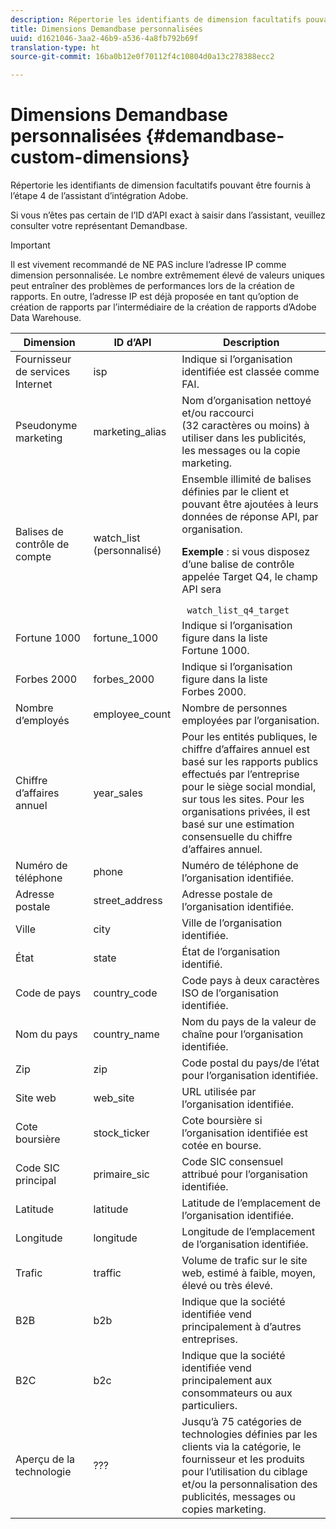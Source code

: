 ```yaml
---
description: Répertorie les identifiants de dimension facultatifs pouvant être fournis à l’étape 4 de l’assistant d’intégration Adobe.
title: Dimensions Demandbase personnalisées
uuid: d1621046-3aa2-46b9-a536-4a8fb792b69f
translation-type: ht
source-git-commit: 16ba0b12e0f70112f4c10804d0a13c278388ecc2

---
```



# Dimensions Demandbase personnalisées {#demandbase-custom-dimensions}

Répertorie les identifiants de dimension facultatifs pouvant être fournis à l’étape 4 de l’assistant d’intégration Adobe.

Si vous n’êtes pas certain de l’ID d’API exact à saisir dans l’assistant, veuillez consulter votre représentant Demandbase.

>[!IMPORTANT]
>
>Il est vivement recommandé de NE PAS inclure l’adresse IP comme dimension personnalisée. Le nombre extrêmement élevé de valeurs uniques peut entraîner des problèmes de performances lors de la création de rapports. En outre, l’adresse IP est déjà proposée en tant qu’option de création de rapports par l’intermédiaire de la création de rapports d’Adobe Data Warehouse.

<table id="table_3B44A18BE5FE45BC83389F89B48D9B97"> 
 <thead> 
  <tr> 
   <th colname="col1" class="entry"> Dimension </th> 
   <th colname="col2" class="entry"> ID d’API </th> 
   <th colname="col3" class="entry"> Description </th> 
  </tr>
 </thead>
 <tbody> 
  <tr> 
   <td colname="col1"> Fournisseur de services Internet </td> 
   <td colname="col2"> isp </td> 
   <td colname="col3"> Indique si l’organisation identifiée est classée comme FAI. </td> 
  </tr> 
  <tr> 
   <td colname="col1"> Pseudonyme marketing </td> 
   <td colname="col2"> marketing_alias </td> 
   <td colname="col3"> Nom d’organisation nettoyé et/ou raccourci (32 caractères ou moins) à utiliser dans les publicités, les messages ou la copie marketing. </td> 
  </tr> 
  <tr> 
   <td colname="col1"> Balises de contrôle de compte </td> 
   <td colname="col2"> watch_list (personnalisé) </td> 
   <td colname="col3">Ensemble illimité de balises définies par le client et pouvant être ajoutées à leurs données de réponse API, par organisation. <p><b>Exemple</b> : si vous disposez d’une balise de contrôle appelée Target Q4, le champ API sera </p> <code> watch_list_q4_target</code> </td> 
  </tr> 
  <tr> 
   <td colname="col1"> Fortune 1000 </td> 
   <td colname="col2"> fortune_1000 </td> 
   <td colname="col3"> Indique si l’organisation figure dans la liste Fortune 1000. </td> 
  </tr> 
  <tr> 
   <td colname="col1"> Forbes 2000 </td> 
   <td colname="col2"> forbes_2000 </td> 
   <td colname="col3"> Indique si l’organisation figure dans la liste Forbes 2000. </td> 
  </tr> 
  <tr> 
   <td colname="col1"> Nombre d’employés </td> 
   <td colname="col2"> employee_count </td> 
   <td colname="col3"> Nombre de personnes employées par l’organisation. </td> 
  </tr> 
  <tr> 
   <td colname="col1"> Chiffre d’affaires annuel </td> 
   <td colname="col2"> year_sales </td> 
   <td colname="col3"> Pour les entités publiques, le chiffre d’affaires annuel est basé sur les rapports publics effectués par l’entreprise pour le siège social mondial, sur tous les sites. Pour les organisations privées, il est basé sur une estimation consensuelle du chiffre d’affaires annuel. </td> 
  </tr> 
  <tr> 
   <td colname="col1"> Numéro de téléphone </td> 
   <td colname="col2"> phone </td> 
   <td colname="col3"> Numéro de téléphone de l’organisation identifiée. </td> 
  </tr> 
  <tr> 
   <td colname="col1"> Adresse postale </td> 
   <td colname="col2"> street_address </td> 
   <td colname="col3"> Adresse postale de l’organisation identifiée. </td> 
  </tr> 
  <tr> 
   <td colname="col1"> Ville </td> 
   <td colname="col2"> city </td> 
   <td colname="col3"> Ville de l’organisation identifiée. </td> 
  </tr> 
  <tr> 
   <td colname="col1"> État </td> 
   <td colname="col2"> state </td> 
   <td colname="col3"> État de l’organisation identifié. </td> 
  </tr> 
  <tr> 
   <td colname="col1"> Code de pays </td> 
   <td colname="col2"> country_code </td> 
   <td colname="col3"> Code pays à deux caractères ISO de l’organisation identifiée. </td> 
  </tr> 
  <tr> 
   <td colname="col1"> Nom du pays </td> 
   <td colname="col2"> country_name </td> 
   <td colname="col3"> Nom du pays de la valeur de chaîne pour l’organisation identifiée. </td> 
  </tr> 
  <tr> 
   <td colname="col1"> Zip </td> 
   <td colname="col2"> zip </td> 
   <td colname="col3"> Code postal du pays/de l’état pour l’organisation identifiée. </td> 
  </tr> 
  <tr> 
   <td colname="col1"> Site web </td> 
   <td colname="col2"> web_site </td> 
   <td colname="col3"> URL utilisée par l’organisation identifiée. </td> 
  </tr> 
  <tr> 
   <td colname="col1"> Cote boursière </td> 
   <td colname="col2"> stock_ticker </td> 
   <td colname="col3"> Cote boursière si l’organisation identifiée est cotée en bourse. </td> 
  </tr> 
  <tr> 
   <td colname="col1"> Code SIC principal </td> 
   <td colname="col2"> primaire_sic </td> 
   <td colname="col3"> Code SIC consensuel attribué pour l’organisation identifiée. </td> 
  </tr> 
  <tr> 
   <td colname="col1"> Latitude </td> 
   <td colname="col2"> latitude </td> 
   <td colname="col3"> Latitude de l’emplacement de l’organisation identifiée. </td> 
  </tr> 
  <tr> 
   <td colname="col1"> Longitude </td> 
   <td colname="col2"> longitude </td> 
   <td colname="col3"> Longitude de l’emplacement de l’organisation identifiée. </td> 
  </tr> 
  <tr> 
   <td colname="col1"> Trafic </td> 
   <td colname="col2"> traffic </td> 
   <td colname="col3"> Volume de trafic sur le site web, estimé à faible, moyen, élevé ou très élevé. </td> 
  </tr> 
  <tr> 
   <td colname="col1"> B2B </td> 
   <td colname="col2"> b2b </td> 
   <td colname="col3"> Indique que la société identifiée vend principalement à d’autres entreprises. </td> 
  </tr> 
  <tr> 
   <td colname="col1"> B2C </td> 
   <td colname="col2"> b2c </td> 
   <td colname="col3"> Indique que la société identifiée vend principalement aux consommateurs ou aux particuliers. </td> 
  </tr> 
  <tr> 
   <td colname="col1"> Aperçu de la technologie </td> 
   <td colname="col2"> ??? </td> 
   <td colname="col3"> Jusqu’à 75 catégories de technologies définies par les clients via la catégorie, le fournisseur et les produits pour l’utilisation du ciblage et/ou la personnalisation des publicités, messages ou copies marketing. </td> 
  </tr> 
 </tbody> 
</table>

